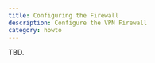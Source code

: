 ```yaml
---
title: Configuring the Firewall
description: Configure the VPN Firewall
category: howto
---
```


TBD.
